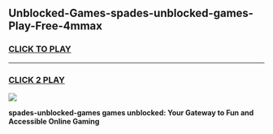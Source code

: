 
## Unblocked-Games-spades-unblocked-games-Play-Free-4mmax
<h3>
<a href="https://premium76.site?title=spades-unblocked-games&ref=20A">CLICK TO PLAY</a></h3>
<hr>

<h3>
<a href="https://premium76.site?title=spades-unblocked-games&ref=20A">CLICK 2 PLAY</a>
  
</h3>

<a href="https://premium76.site?title=spades-unblocked-games&ref=20A"><img src="https://clearcache.store/games.png"></a>


**spades-unblocked-games games unblocked: Your Gateway to Fun and Accessible Online Gaming**
